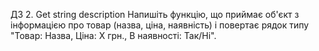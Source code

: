ДЗ 2. Get string description
Напишіть функцію, що приймає об'єкт з інформацією про товар (назва, ціна, наявність) і повертає рядок типу "Товар: Назва, Ціна: Х грн., В наявності: Так/Ні".